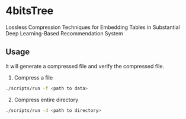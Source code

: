 # 4bitsTree
Lossless Compression Techniques for Embedding Tables in Substantial Deep Learning-Based Recommendation System

## Usage
It will generate a compressed file and verify the compressed file.
1. Compress a file
```bash
./scripts/run -f <path to data>
```

2. Compress entire directory
```bash
./scripts/run -d <path to directory>
```
